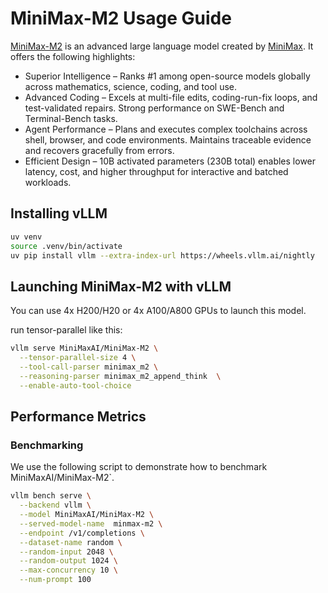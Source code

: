 # MiniMax-M2 Usage Guide

[MiniMax-M2](https://huggingface.co/MiniMaxAI/MiniMax-M2) is an advanced large language model created by [MiniMax](https://www.minimax.io/). It offers the following highlights:

* Superior Intelligence – Ranks #1 among open-source models globally across mathematics, science, coding, and tool use.
* Advanced Coding – Excels at multi-file edits, coding-run-fix loops, and test-validated repairs. Strong performance on SWE-Bench and Terminal-Bench tasks.
* Agent Performance – Plans and executes complex toolchains across shell, browser, and code environments. Maintains traceable evidence and recovers gracefully from errors.
* Efficient Design – 10B activated parameters (230B total) enables lower latency, cost, and higher throughput for interactive and batched workloads.

## Installing vLLM

```bash
uv venv
source .venv/bin/activate
uv pip install vllm --extra-index-url https://wheels.vllm.ai/nightly
```

## Launching MiniMax-M2 with vLLM

You can use 4x H200/H20 or 4x A100/A800 GPUs to launch this model.

run tensor-parallel like this:

```bash
vllm serve MiniMaxAI/MiniMax-M2 \
  --tensor-parallel-size 4 \
  --tool-call-parser minimax_m2 \
  --reasoning-parser minimax_m2_append_think  \
  --enable-auto-tool-choice
```

## Performance Metrics


### Benchmarking

We use the following script to demonstrate how to benchmark MiniMaxAI/MiniMax-M2`.

```bash
vllm bench serve \
  --backend vllm \
  --model MiniMaxAI/MiniMax-M2 \
  --served-model-name  minmax-m2 \
  --endpoint /v1/completions \
  --dataset-name random \
  --random-input 2048 \
  --random-output 1024 \
  --max-concurrency 10 \
  --num-prompt 100 
```



